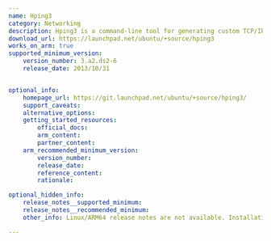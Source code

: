 ```yaml
---
name: Hping3
category: Networking
description: Hping3 is a command-line tool for generating custom TCP/IP packets, widely used for network testing, firewall auditing, and security assessments.
download_url: https://launchpad.net/ubuntu/+source/hping3
works_on_arm: true
supported_minimum_version:
    version_number: 3.a2.ds2-6
    release_date: 2013/10/31


optional_info:
    homepage_url: https://git.launchpad.net/ubuntu/+source/hping3/
    support_caveats:
    alternative_options:
    getting_started_resources:
        official_docs:
        arm_content:
        partner_content:
    arm_recommended_minimum_version:
        version_number:
        release_date:
        reference_content:
        rationale:

optional_hidden_info:
    release_notes__supported_minimum:
    release_notes__recommended_minimum:
    other_info: Linux/ARM64 release notes are not available. Installation and Testing were done using "apt install hping3". The minimum version of hping3 3.a2.ds2-6 corresponds to ubuntu:14.04 and 3.a2.ds2-10 to ubuntu:22.04.

---
```

